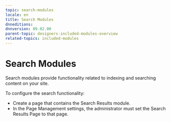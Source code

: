 ```yaml
---
topic: search-modules
locale: en
title: Search Modules
dnneditions: 
dnnversion: 09.02.00
parent-topic: designers-included-modules-overview
related-topics: included-modules
---
```


# Search Modules

Search modules provide functionality related to indexing and searching content on your site.

To configure the search functionality:

*   Create a page that contains the Search Results module.
*   In the Page Management settings, the administrator must set the Search Results Page to that page.